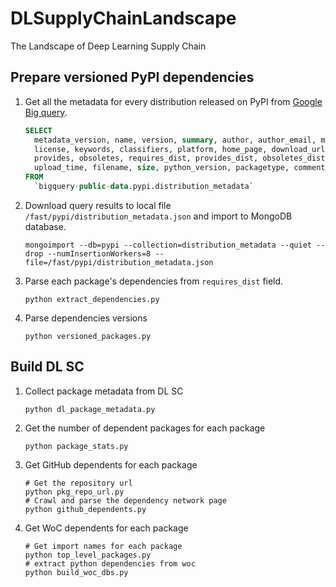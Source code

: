# DLSupplyChainLandscape
The Landscape of Deep Learning Supply Chain

## Prepare versioned PyPI dependencies   
1. Get all the metadata for every distribution released on PyPI from [Google Big query](https://console.cloud.google.com/marketplace/product/gcp-public-data-pypi/pypi).
    ```SQL
    SELECT
      metadata_version, name, version, summary, author, author_email, maintainer, maintainer_email,
      license, keywords, classifiers, platform, home_page, download_url, requires_python, requires,
      provides, obsoletes, requires_dist, provides_dist, obsoletes_dist, requires_external, project_urls,
      upload_time, filename, size, python_version, packagetype, comment_text
    FROM
      `bigquery-public-data.pypi.distribution_metadata`
    ```

2. Download query results to local file `/fast/pypi/distribution_metadata.json` and import to MongoDB database.
    ```shell
    mongoimport --db=pypi --collection=distribution_metadata --quiet --drop --numInsertionWorkers=8 --file=/fast/pypi/distribution_metadata.json
    ```

3. Parse each package's dependencies from `requires_dist` field.
    ```shell
    python extract_dependencies.py
    ```

4. Parse dependencies versions
    ```shell
    python versioned_packages.py
    ```
## Build DL SC
1. Collect package metadata from DL SC
    ```shell
    python dl_package_metadata.py
    ```
2. Get the number of dependent packages for each package
    ```shell
    python package_stats.py
    ```
3. Get GitHub dependents for each package
    ```shell
    # Get the repository url
    python pkg_repo_url.py
    # Crawl and parse the dependency network page
    python github_dependents.py
    ```
4. Get WoC dependents for each package
    ```shell
    # Get import names for each package
    python top_level_packages.py
    # extract python dependencies from woc
    python build_woc_dbs.py
    ```